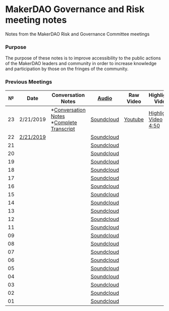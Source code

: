 # MakerDAO Governance and Risk meeting notes
Notes from the MakerDAO Risk and Governance Committee meetings

### Purpose
The purpose of these notes is to improve accessibility to the public actions of the MakerDAO leaders and community in order to increase knowledge and participation by those on the fringes of the community.

### Previous Meetings

 №  | Date                             | Conversation Notes          |[Audio](https://soundcloud.com/makerdao)| Raw Video            |Highlights Video         |External Links  |
--- | -------------------------------- | --------------| -------------- | -------------------- | -------------------- | -----------------|
 23 | 2/21/2019| *[Conversation Notes](https://github.com/atleastaverage/MakerDAO_minutes/blob/master/risk_and_governance/2019-02-21_Call_23.md) <br> *[Complete Transcript](https://github.com/kwadraxx/transcribing-test/blob/master/README.md) |[Soundcloud](https://soundcloud.com/makerdao/ep-23-governance-and-risk-meeting)  |[Youtube](https://www.youtube.com/watch?v=KKDpN1fe0cU) | [Highlights Video 4:50](https://www.youtube.com/watch?v=inWe_lkJeGw)| [Stability Fee Increase(blog)](https://blog.makerdao.com/stability-fee-increase-february-22nd/)|
22 |[2/21/2019](https://www.reddit.com/r/MakerDAO/comments/aqm1rn/meeting_governance_and_risk_with_steven_becker/) | |[Soundcloud](https://soundcloud.com/makerdao/ep-22-governance-and-risk-meeting) | | |
21 | | |[Soundcloud](https://soundcloud.com/makerdao/ep-21-governance-and-risk-meeting) | | |
20 | | |[Soundcloud](https://soundcloud.com/makerdao/ep-20-governance-and-risk-meeting) | | |
19 | | |[Soundcloud](https://soundcloud.com/makerdao/ep-19-governance-and-risk-meeting) | | |
18 | | |[Soundcloud](https://soundcloud.com/makerdao/ep-18-governance-and-risk-meeting-stability-fee-edition) | | |
17 | | |[Soundcloud](https://soundcloud.com/makerdao/governance-and-risk-meeting-ep-17) | | |
16 | | |[Soundcloud](https://soundcloud.com/makerdao/ep-16-governance-and-risk-meeting) | | |
15 | | |[Soundcloud](https://soundcloud.com/makerdao/ep-15-governance-and-risk-meeting) | | |
14 | | |[Soundcloud](https://soundcloud.com/makerdao/ep-13-governance-and-risk-meeting) | | |
13 | | |[Soundcloud](https://soundcloud.com/makerdao/governance-and-risk-meeting-7) | | |
12 | | |[Soundcloud](https://soundcloud.com/makerdao/governance-and-risk-meeting-7) | | |
11 | | |[Soundcloud](https://soundcloud.com/makerdao/governance-and-risk-meeting-8) | | |
09 | | |[Soundcloud](https://soundcloud.com/makerdao/governance-and-risk-meeting-ep) | | |
08 | | |[Soundcloud](https://soundcloud.com/makerdao/governance-and-risk-meeting) | | |
07 | | |[Soundcloud](https://soundcloud.com/makerdao/governance-and-risk-meeting-1) | | |
06 | | |[Soundcloud](https://soundcloud.com/makerdao/governance-and-risk-meeting-2) | | |
05 | | |[Soundcloud](https://soundcloud.com/makerdao/governance-and-risk-meeting-3) | | |
04 | | |[Soundcloud](https://soundcloud.com/makerdao/governance-and-risk-meeting-4) | | |
03 | | |[Soundcloud](https://soundcloud.com/makerdao/governance-and-risk-meeting-5) | | |
02 | | |[Soundcloud](https://soundcloud.com/makerdao/governance-and-risk-meeting-6) | | |
01 | | |[Soundcloud](https://soundcloud.com/makerdao/governance-and-risk-meeting-9) | | |
